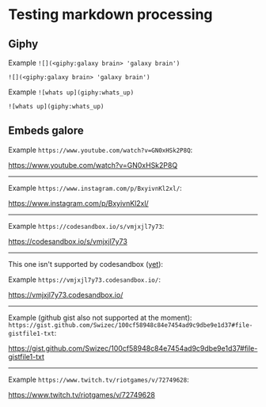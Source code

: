 
# Testing markdown processing

## Giphy

Example `![](<giphy:galaxy brain> 'galaxy brain')`

`![](<giphy:galaxy brain> 'galaxy brain')`

Example `![whats up](giphy:whats_up)`

`![whats up](giphy:whats_up)`

## Embeds galore

Example `https://www.youtube.com/watch?v=GN0xHSk2P8Q`:

https://www.youtube.com/watch?v=GN0xHSk2P8Q

---

Example `https://www.instagram.com/p/BxyivnKl2xl/`:

https://www.instagram.com/p/BxyivnKl2xl/

---

Example `https://codesandbox.io/s/vmjxjl7y73`:

https://codesandbox.io/s/vmjxjl7y73

---

This one isn't supported by codesandbox
([yet](https://github.com/iamcal/oembed/pull/365 'pull request')):

Example `https://vmjxjl7y73.codesandbox.io/`:

https://vmjxjl7y73.codesandbox.io/

---

Example (github gist also not supported at the moment):
`https://gist.github.com/Swizec/100cf58948c84e7454ad9c9dbe9e1d37#file-gistfile1-txt`:

https://gist.github.com/Swizec/100cf58948c84e7454ad9c9dbe9e1d37#file-gistfile1-txt

---

Example `https://www.twitch.tv/riotgames/v/72749628`:

https://www.twitch.tv/riotgames/v/72749628
